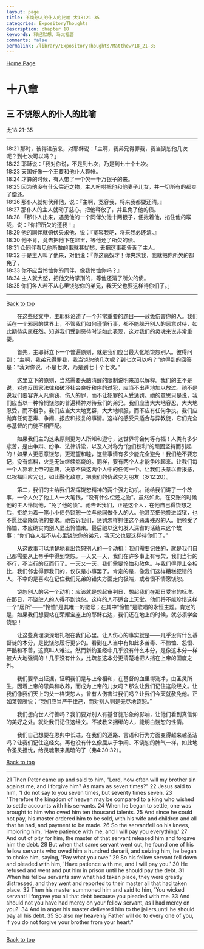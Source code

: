 ```yaml
---
layout: page
title: 不饶恕人的仆人的比喻 太18:21-35
categories: ExpositoryThoughts
description: chapter 18
keywords: 释经默想，马太福音
comments: false
permalink: /library/ExpositoryThoughts/Matthew/18_21-35
---
```

[ Home Page ]({{site.baseurl}}/index) <br>

<a name="0"></a>
# 十八章 

## 三 不饶恕人的仆人的比喻

太18:21-35

***

18:21 那时，彼得进前来，对耶稣说：「主啊，我弟兄得罪我，我当饶恕他几次呢？到七次可以吗？」<br>
18:22 耶稣说：「我对你说，不是到七次，乃是到七十个七次。<br>
18:23 天国好像一个王要和他仆人算帐。<br>
18:24 才算的时候，有人带了一个欠一千万银子的来。<br>
18:25 因为他没有什么偿还之物，主人吩咐把他和他妻子儿女，并一切所有的都卖了偿还。<br>
18:26 那仆人就俯伏拜他，说：『主啊，宽容我，将来我都要还清。』<br>
18:27 那仆人的主人就动了慈心，把他释放了，并且免了他的债。<br>
18:28 「那仆人出来，遇见他的一个同伴欠他十两银子，便揪着他，掐住他的喉咙，说：『你把所欠的还我！』<br>
18:29 他的同伴就俯伏央求他，说：『宽容我吧，将来我必还清。』<br>
18:30 他不肯，竟去把他下在监里，等他还了所欠的债。<br>
18:31 众同伴看见他所做的事就甚忧愁，去把这事都告诉了主人。<br>
18:32 于是主人叫了他来，对他说：『你这恶奴才！你央求我，我就把你所欠的都免了，<br>
18:33 你不应当怜恤你的同伴，像我怜恤你吗？』<br>
18:34 主人就大怒，把他交给掌刑的，等他还清了所欠的债。<br>
18:35 你们各人若不从心里饶恕你的弟兄，我天父也要这样待你们了。」<br>

***

[Back to top](#0)

&emsp;&emsp;在这些经文中，主耶稣论述了一个非常重要的题目——赦免伤害你的人。我们活在一个邪恶的世界上，不管我们如何谨慎行事，都不能躲开别人的恶意对待，如此期待实属枉然。知道我们受到恶待时该如此表现，这对我们的灵魂来说非常重要。

&emsp;&emsp;首先，主耶稣立下一个普遍原则，就是我们应当最大化地饶恕别人。彼得问到：“主啊，我弟兄得罪我，我当饶恕他几次呢？到七次可以吗？”他得到的回答是：“我对你说，不是七次，乃是到七十个七次。”

&emsp;&emsp;这里立下的原则，当然需要头脑清醒的限制说明来加以解释。我们的主不是说，对违反国家法律和破坏社会良好秩序的过犯，应当不出声地加以放过。祂不是说我们要容许人凡偷窃、伤人的罪，而不让犯罪的人受惩罚。祂的意思只是说，我们应当以一种怜悯饶恕的普遍精神对待我们的弟兄。我们应当大大地容忍，大大地忍受，而不相争。我们应当大大地宽容，大大地顺服，而不应有任何争执。我们应抛弃任何恶毒、争闹、报应和报复的事情。这样的感受只适合与异教徒，它们完全与基督的门徒不相匹配。

&emsp;&emsp;如果我们主的这条原则更为人所知和遵守，这世界将会何等有福！人类有多少悲苦，是由争辩、纷争、法律诉讼，以及人对称为“他们权利”的顽固坚持而引起的！如果人更愿意饶恕，更渴望和睦，这些事情有多少能完全避免！我们绝不要忘记，没有燃料，火是无法继续燃烧的。同样，要有两个人才能争吵起来。让我们每一个人靠着上帝的恩典，决意不做这两个人中的任何一个。让我们决意以善报恶，以祝福回应咒诅，如此融化敌意，把我们的仇敌变为朋友（罗12:20）。

&emsp;&emsp;第二，我们的主给我们发挥饶恕精神的两个强力动机。祂给我们讲了一个故事，一个人欠了他主人一大笔钱，“没有什么偿还之物”。虽然如此，在交账的时候他的主人怜悯他，“免了他的债”。祂告诉我们，正是这个人，在他自己得饶恕之后，拒绝为着一笔小小债务饶恕一位与他同做仆人的人。他甚至把他投进监狱，也不愿丝毫降低他的要求。祂告诉我们，惩罚怎样抓住这个恶毒残忍的人。他领受了怜恤，本应确实向别人显出怜恤来。最后祂以这句发人深省的话结束这个故事：“你们各人若不从心里饶恕你的弟兄，我天父也要这样待你们了。”

&emsp;&emsp;从这故事可以清楚地看出饶恕别人的一个动机：我们需要记住的，就是我们自己都需要从上帝手中得到饶恕。一天又一天，我们在许多事上有亏欠，我们当行的不行，不当行的反而行了。一天又一天，我们需要怜恤和赦免。与我们得罪上帝相比，我们邻舍得罪我们的，仅仅是小事罢了。肯定的是，像我们这样糟糕犯错的人，不幸的是喜欢在记住我们兄弟的错失方面走向极端，或者很不情愿饶恕。

&emsp;&emsp;饶恕别人的另一个动机：应该就是想起审判日，想起我们在那日受审的标准。在那日，不饶恕人的人得不到饶恕。这样的人不适合上天堂。他们将不能珍惜这样一个“居所”——“怜恤”是其唯一的徽号；在其中“怜恤”是歌唱的永恒主题。肯定的是，如果我们想要站在荣耀宝座上的耶稣右边，我们还在地上的时候，就必须学会饶恕！

&emsp;&emsp;让这些真理深深地扎根在我们心里。让人伤心的事实就是——几乎没有什么基督徒的本分，是比饶恕履行更少的。看到在人当中有如此多苦毒、不怜恤、怨恨、严酷和不善，这真叫人难过。然而新约圣经中几乎没有什么本分，是像这本分一样被大大地强调的！几乎没有什么，比疏忽这本分更清楚地把人挡在上帝的国度之外。

&emsp;&emsp;我们要举出证据，证明我们是与上帝相和，在基督的血里得洗净，由圣灵所生，因着上帝的恩典和收养，而成为上帝的儿女吗？那么让我们记住这段经文。让我们像我们天上的父一样饶恕人。曾有人伤害过我们吗？让我们今天就赦免他。正如莱顿所说：“我们应当严于律己，而对别人则是无尽地饶恕。”

&emsp;&emsp;我们想向世人行善吗？我们要对别人有基督徒形象的影响，让他们看到真信仰的美好之处。就让我们记住这经文。不被教义捆绑的人，能明白饶恕的性情。

&emsp;&emsp;我们自己想要在恩典中长进，在我们的道路、言语和行为方面变得越来越圣洁吗？让我们记住这经文。再也没有什么像屈从于争闹、不饶恕的脾气一样，如此地令圣灵担忧，给灵魂带来黑暗的了（弗4:30:32）。

[Back to top](#0)

***

21 Then Peter came up and said to him, "Lord, how often will my brother sin against me, and I forgive him? As many as seven times?" 22 Jesus said to him, "I do not say to you seven times, but seventy times seven. 23 "Therefore the kingdom of heaven may be compared to a king who wished to settle accounts with his servants. 24 When he began to settle, one was brought to him who owed him ten thousand talents. 25 And since he could not pay, his master ordered him to be sold, with his wife and children and all that he had, and payment to be made. 26 So the servantfell on his knees, imploring him, 'Have patience with me, and I will pay you everything.' 27 And out of pity for him, the master of that servant released him and forgave him the debt. 28 But when that same servant went out, he found one of his fellow servants who owed him a hundred denarii, and seizing him, he began to choke him, saying, 'Pay what you owe.' 29 So his fellow servant fell down and pleaded with him, 'Have patience with me, and I will pay you.' 30 He refused and went and put him in prison until he should pay the debt. 31 When his fellow servants saw what had taken place, they were greatly distressed, and they went and reported to their master all that had taken place. 32 Then his master summoned him and said to him, 'You wicked servant! I forgave you all that debt because you pleaded with me. 33 And should not you have had mercy on your fellow servant, as I had mercy on you?' 34 And in anger his master delivered him to the jailers,until he should pay all his debt. 35 So also my heavenly Father will do to every one of you, if you do not forgive your brother from your heart."

***

[Back to top](#0)
